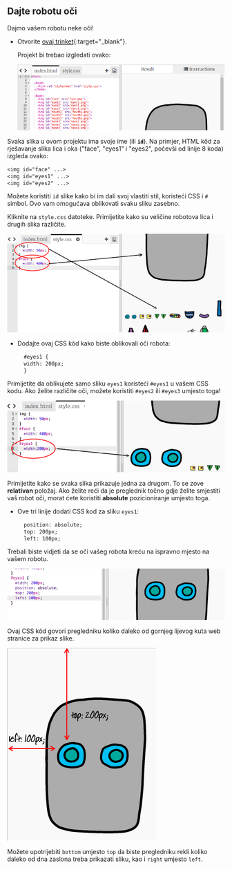 ## Dajte robotu oči

Dajmo vašem robotu neke oči!

+ Otvorite [ovaj trinket](http://jumpto.cc/web-robot){:target="_blank"}.
    
    Projekt bi trebao izgledati ovako:
    
    ![screenshot](images/robot-starter.png)

Svaka slika u ovom projektu ima svoje ime (ili **`id`**). Na primjer, HTML kôd za rješavanje slika lica i oka ("face", "eyes1" i "eyes2", počevši od linije 8 koda) izgleda ovako:

    <img id="face" ...>
    <img id="eyes1" ...>
    <img id="eyes2" ...>
    

Možete koristiti `id` slike kako bi im dali svoj vlastiti stil, koristeći CSS i `#` simbol. Ovo vam omogućava oblikovati svaku sliku zasebno.

Kliknite na `style.css` datoteke. Primijetite kako su veličine robotova lica i drugih slika različite.

![screenshot](images/robot-id.png)

+ Dodajte ovaj CSS kôd kako biste oblikovali oči robota:
    
        #eyes1 {
        width: 200px;
        }
        

Primijetite da oblikujete samo sliku `eyes1` koristeći `#eyes1` u vašem CSS kodu. Ako želite različite oči, možete koristiti `#eyes2` ili `#eyes3` umjesto toga!

![screenshot](images/robot-eyes-width.png)

Primijetite kako se svaka slika prikazuje jedna za drugom. To se zove **relativan** položaj. Ako želite reći da je preglednik točno gdje želite smjestiti vaš robot oči, morat ćete koristiti **absolute** pozicioniranje umjesto toga.

+ Ove tri linije dodati CSS kod za sliku `eyes1`:
    
        position: absolute;
        top: 200px;
        left: 100px;
        

Trebali biste vidjeti da se oči vašeg robota kreću na ispravno mjesto na vašem robotu.

![screenshot](images/robot-eyes-position.png)

Ovaj CSS kôd govori pregledniku koliko daleko od gornjeg lijevog kuta web stranice za prikaz slike.

![screenshot](images/robot-eyes-position2.png)

Možete upotrijebiti `bottom` umjesto `top` da biste pregledniku rekli koliko daleko od dna zaslona treba prikazati sliku, kao i `right` umjesto `left`.